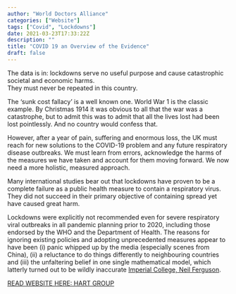 ```yaml
---
author: "World Doctors Alliance"
categories: ["Website"]
tags: ["Covid", "Lockdowns"]
date: 2021-03-23T17:33:22Z
description: ""
title: "COVID 19 an Overview of the Evidence"
draft: false
---
```


The data is in: lockdowns serve no useful purpose and cause catastrophic societal and economic harms.   
They must never be repeated in this  country.  

The ‘sunk cost fallacy’ is a well known one. World War 1 is the classic example. By Christmas 1914 it was obvious to all that the war was a catastrophe, but to admit this was to admit that all the lives lost had been lost pointlessly. And no country would confess that.  

However, after a year of pain, suffering and enormous loss, the UK must reach for new solutions to the COVID-19 problem and any future respiratory disease outbreaks. We must learn from errors, acknowledge the harms of the measures we have taken and account for them moving forward. We now need a more holistic, measured approach.  

Many international studies bear out that lockdowns have proven to be a complete failure as a public health measure to contain a respiratory virus. They did not succeed in their primary objective of containing spread yet have caused great harm.  

Lockdowns were explicitly not recommended even for severe respiratory viral outbreaks in all pandemic planning prior to 2020, including those endorsed by the WHO and the Department of Health. The reasons for ignoring existing policies and adopting unprecedented measures appear to have been (i) panic whipped up by the media (especially scenes from China), (ii) a reluctance to do things differently to neighbouring countries and (iii) the unfaltering belief in one single mathematical model, which latterly turned out to be wildly inaccurate [Imperial College, Neil Ferguson](https://www.imperial.ac.uk/news/196234/covid-19-imperial-researchers-model-likely-impact/).   

[READ WEBSITE HERE: HART GROUP](https://www.hartgroup.org/covid-19-evidence/)